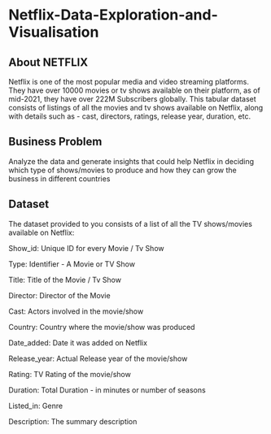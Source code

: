# Netflix-Data-Exploration-and-Visualisation

## About NETFLIX

Netflix is one of the most popular media and video streaming platforms. They have over 10000 movies or tv shows available on their platform, as of mid-2021, they have over 222M Subscribers globally. This tabular dataset consists of listings of all the movies and tv shows available on Netflix, along with details such as - cast, directors, ratings, release year, duration, etc.

## Business Problem

Analyze the data and generate insights that could help Netflix in deciding which type of shows/movies to produce and how they can grow the business in different countries

## Dataset

The dataset provided to you consists of a list of all the TV shows/movies available on Netflix:

Show_id: Unique ID for every Movie / Tv Show

Type: Identifier - A Movie or TV Show

Title: Title of the Movie / Tv Show

Director: Director of the Movie

Cast: Actors involved in the movie/show

Country: Country where the movie/show was produced

Date_added: Date it was added on Netflix

Release_year: Actual Release year of the movie/show

Rating: TV Rating of the movie/show

Duration: Total Duration - in minutes or number of seasons

Listed_in: Genre

Description: The summary description


